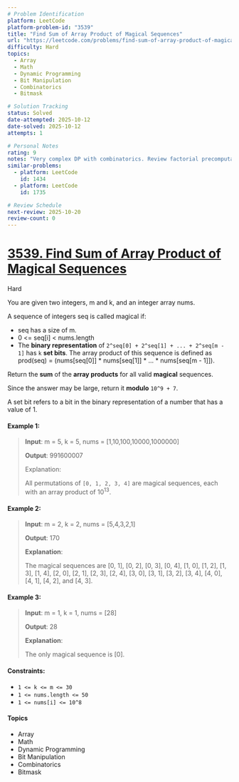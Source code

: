 ```yaml
---
# Problem Identification
platform: LeetCode
platform-problem-id: "3539"
title: "Find Sum of Array Product of Magical Sequences"
url: "https://leetcode.com/problems/find-sum-of-array-product-of-magical-sequences/"
difficulty: Hard
topics:
  - Array
  - Math
  - Dynamic Programming
  - Bit Manipulation
  - Combinatorics
  - Bitmask

# Solution Tracking
status: Solved
date-attempted: 2025-10-12
date-solved: 2025-10-12
attempts: 1

# Personal Notes
rating: 9
notes: "Very complex DP with combinatorics. Review factorial precomputation and modular arithmetic patterns. Key insight: DP state tracks (position, selected count, set bits, already used positions)."
similar-problems:
  - platform: LeetCode
    id: 1434
  - platform: LeetCode
    id: 1735

# Review Schedule
next-review: 2025-10-20
review-count: 0
---
```


# [3539. Find Sum of Array Product of Magical Sequences](https://leetcode.com/problems/find-sum-of-array-product-of-magical-sequences/description/?envType=daily-question&envId=2025-10-12)

Hard

You are given two integers, m and k, and an integer array nums.

A sequence of integers seq is called magical if:
- seq has a size of m.
- 0 <= seq[i] < nums.length
- The **binary representation** of `2^seq[0] + 2^seq[1] + ... + 2^seq[m - 1]` has `k` **set bits**.
The array product of this sequence is defined as prod(seq) = (nums[seq[0]] * nums[seq[1]] * ... * nums[seq[m - 1]]).

Return the **sum** of the **array products** for all valid **magical** sequences.

Since the answer may be large, return it **modulo** `10^9 + 7`.

A set bit refers to a bit in the binary representation of a number that has a value of 1.

#### Example 1:

> **Input**: m = 5, k = 5, nums = [1,10,100,10000,1000000]
> 
> **Output**: 991600007
> 
> Explanation:
> 
> All permutations of `[0, 1, 2, 3, 4]` are magical sequences, each with an array product of $10^{13}$.

#### Example 2:

> **Input**: m = 2, k = 2, nums = [5,4,3,2,1]
> 
> **Output**: 170
> 
> **Explanation**:
> 
> The magical sequences are [0, 1], [0, 2], [0, 3], [0, 4], [1, 0], [1, 2], [1, 3], [1, 4], [2, 0], [2, 1], [2, 3], [2, 4], [3, 0], [3, 1], [3, 2], [3, 4], [4, 0], [4, 1], [4, 2], and [4, 3].

#### Example 3:
 
> **Input**: m = 1, k = 1, nums = [28]
> 
> **Output**: 28
> 
> **Explanation**:
> 
> The only magical sequence is [0].

#### Constraints:

- `1 <= k <= m <= 30`
- `1 <= nums.length <= 50`
- `1 <= nums[i] <= 10^8`


#### Topics

- Array
- Math
- Dynamic Programming
- Bit Manipulation
- Combinatorics
- Bitmask
